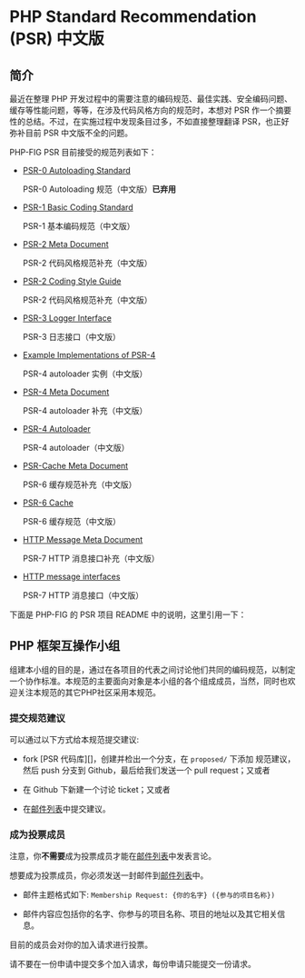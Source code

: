# PHP Standard Recommendation (PSR) 中文版

## 简介

最近在整理 PHP 开发过程中的需要注意的编码规范、最佳实践、安全编码问题、缓存等性能问题，等等，在涉及代码风格方向的规范时，本想对 PSR 作一个摘要性的总结。不过，在实施过程中发现条目过多，不如直接整理翻译 PSR，也正好弥补目前 PSR 中文版不全的问题。

PHP-FIG PSR 目前接受的规范列表如下：

- [PSR-0 Autoloading Standard](PSR-0.md)

  PSR-0 Autoloading 规范（中文版）**已弃用**

- [PSR-1 Basic Coding Standard](PSR-1-basic-coding-standard.md)

  PSR-1 基本编码规范（中文版）

- [PSR-2 Meta Document](PSR-2-coding-style-guide-meta.md)

  PSR-2 代码风格规范补充（中文版）

- [PSR-2 Coding Style Guide](PSR-2-coding-style-guide.md)

  PSR-2 代码风格规范补充（中文版）

- [PSR-3 Logger Interface](PSR-3-logger-interface.md)

  PSR-3 日志接口（中文版）

- [Example Implementations of PSR-4](PSR-4-autoloader-examples.md)

  PSR-4 autoloader 实例（中文版）

- [PSR-4 Meta Document](PSR-4-autoloader-meta.md)

  PSR-4 autoloader 补充（中文版）

- [PSR-4 Autoloader](PSR-4-autoloader.md)

  PSR-4 autoloader（中文版）

- [PSR-Cache Meta Document](PSR-6-cache-meta.md)

  PSR-6 缓存规范补充（中文版）

- [PSR-6 Cache](PSR-6-cache.md)

  PSR-6 缓存规范（中文版）

- [HTTP Message Meta Document](PSR-7-http-message-meta.md)

  PSR-7 HTTP 消息接口补充（中文版）

- [HTTP message interfaces](PSR-7-http-message.md)

  PSR-7 HTTP 消息接口（中文版）

下面是 PHP-FIG 的 PSR 项目 README 中的说明，这里引用一下：

## PHP 框架互操作小组

组建本小组的目的是，通过在各项目的代表之间讨论他们共同的编码规范，以制定一个协作标准。本规范的主要面向对象是本小组的各个组成成员，当然，同时也欢迎关注本规范的其它PHP社区采用本规范。


### 提交规范建议

可以通过以下方式给本规范提交建议:

- fork [PSR 代码库][]，创建并检出一个分支，在 `proposed/` 下添加 规范建议，然后 push 分支到 Github，最后给我们发送一个 pull request；又或者

- 在 Github 下新建一个讨论 ticket；又或者

- 在[邮件列表][]中提交建议。

[邮件列表]: http://groups.google.com/group/php-fig/
[PSR代码库]: https://github.com/php-fig/fig-standards

### 成为投票成员

注意，你**不需要**成为投票成员才能在[邮件列表][]中发表言论。

想要成为投票成员，你必须发送一封邮件到[邮件列表][]中。

- 邮件主题格式如下: `Membership Request: {你的名字} ({参与的项目名称})`

- 邮件内容应包括你的名字、你参与的项目名称、项目的地址以及其它相关信息。
  
目前的成员会对你的加入请求进行投票。

请不要在一份申请中提交多个加入请求，每份申请只能提交一份请求。


